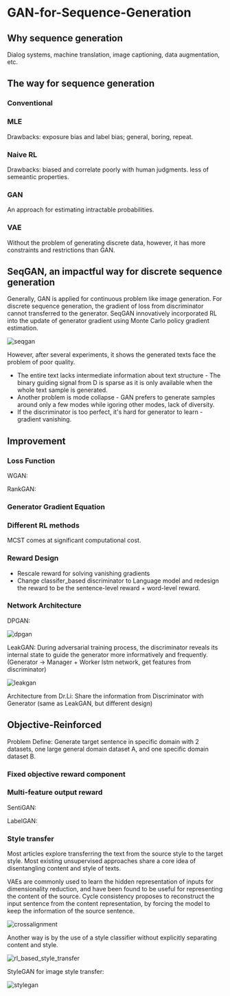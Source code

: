 # GAN-for-Sequence-Generation

## Why sequence generation
Dialog systems, machine translation, image captioning, data augmentation, etc. 

## The way for sequence generation
### Conventional
### MLE
Drawbacks: exposure bias and label bias; general, boring, repeat.
### Naive RL
Drawbacks: biased and correlate poorly with human judgments. less of semeantic properties.
### GAN
An approach for estimating intractable probabilities.
### VAE
Without the problem of generating discrete data, however, it has more constraints and restrictions than GAN.

## SeqGAN, an impactful way for discrete sequence generation
Generally, GAN is applied for continuous problem like image generation. For discrete sequence generation, the gradient of loss from discriminator cannot transferred to the generator. SeqGAN innovatively incorporated RL into the update of generator gradient using Monte Carlo policy gradient estimation. 

![seqgan](https://cdn-images-1.medium.com/max/1200/0*FUwClIx3rko7vbFG)

However, after several experiments, it shows the generated texts face the problem of poor quality. 
  * The entire text lacks intermediate information about text structure - The binary guiding signal from D is sparse as it is only available when the whole text sample is generated. 
  * Another problem is mode collapse - GAN prefers to generate samples around only a few modes while igoring other modes, lack of diversity. 
  * If the discriminator is too perfect, it's hard for generator to learn - gradient vanishing. 

## Improvement 
### Loss Function
WGAN:

RankGAN:

### Generator Gradient Equation
### Different RL methods
MCST comes at significant computational cost.

### Reward Design
 * Rescale reward for solving vanishing gradients
 * Change classifer_based discriminator to Language model and redesign the reward to be the sentence-level reward + word-level reward.
### Network Architecture
DPGAN:

![dpgan](https://cdn-images-1.medium.com/max/1600/1*8G0FmWqfWDJXCIUbrY-JUA.png)

LeakGAN: 
During adversarial training process, the discriminator reveals its internal state to guide the generator more informatively and frequently. (Generator -> Manager + Worker lstm network, get features from discriminator)

![leakgan](https://pbs.twimg.com/media/DRPIgb4XkAADSkV.jpg)

Architecture from Dr.Li:
Share the information from Discriminator with Generator (same as LeakGAN, but different design)

## Objective-Reinforced
Problem Define: Generate target sentence in specific domain with 2 datasets, one large general domain dataset A, and one specific domain dataset B.

### Fixed objective reward component
### Multi-feature output reward
SentiGAN:

LabelGAN:

### Style transfer
Most articles explore transferring the text from the source style to the target style. Most existing unsupervised approaches share a core idea of disentangling content and style of texts. 

VAEs are commonly used to learn the hidden representation of inputs for dimensionality reduction, and have been found to be useful for representing the content of the source. Cycle consistency proposes to reconstruct the input sentence from the content representation, by forcing the model to keep the information of the source sentence. 

![crossalignment](http://isukorea.com/media/PNG/latent.PNG)

Another way is by the use of a style classifier without explicitly separating content and style. 

![rl_based_style_transfer](https://www.groundai.com/media/arxiv_projects/524865/Figure/detailed.png.344x181_q75_crop.png)

StyleGAN for image style transfer:

![stylegan](https://cdn-images-1.medium.com/max/1600/0*uqn4slMHrFYkFmjS.png)
